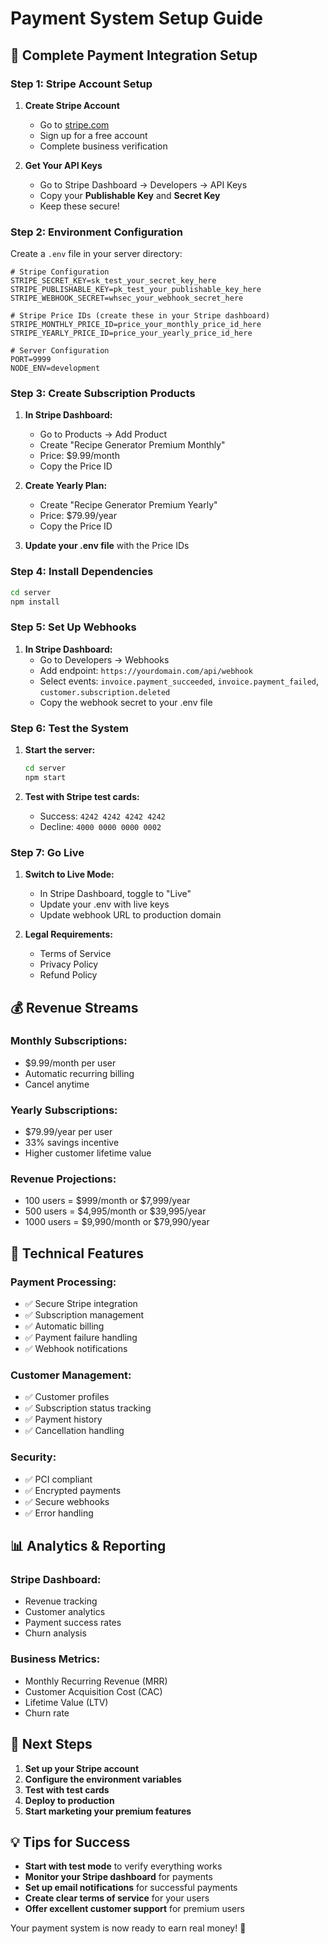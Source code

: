 # Payment System Setup Guide

## 🚀 Complete Payment Integration Setup

### **Step 1: Stripe Account Setup**

1. **Create Stripe Account**
   - Go to [stripe.com](https://stripe.com)
   - Sign up for a free account
   - Complete business verification

2. **Get Your API Keys**
   - Go to Stripe Dashboard → Developers → API Keys
   - Copy your **Publishable Key** and **Secret Key**
   - Keep these secure!

### **Step 2: Environment Configuration**

Create a `.env` file in your server directory:

```env
# Stripe Configuration
STRIPE_SECRET_KEY=sk_test_your_secret_key_here
STRIPE_PUBLISHABLE_KEY=pk_test_your_publishable_key_here
STRIPE_WEBHOOK_SECRET=whsec_your_webhook_secret_here

# Stripe Price IDs (create these in your Stripe dashboard)
STRIPE_MONTHLY_PRICE_ID=price_your_monthly_price_id_here
STRIPE_YEARLY_PRICE_ID=price_your_yearly_price_id_here

# Server Configuration
PORT=9999
NODE_ENV=development
```

### **Step 3: Create Subscription Products**

1. **In Stripe Dashboard:**
   - Go to Products → Add Product
   - Create "Recipe Generator Premium Monthly"
   - Price: $9.99/month
   - Copy the Price ID

2. **Create Yearly Plan:**
   - Create "Recipe Generator Premium Yearly"
   - Price: $79.99/year
   - Copy the Price ID

3. **Update your .env file** with the Price IDs

### **Step 4: Install Dependencies**

```bash
cd server
npm install
```

### **Step 5: Set Up Webhooks**

1. **In Stripe Dashboard:**
   - Go to Developers → Webhooks
   - Add endpoint: `https://yourdomain.com/api/webhook`
   - Select events: `invoice.payment_succeeded`, `invoice.payment_failed`, `customer.subscription.deleted`
   - Copy the webhook secret to your .env file

### **Step 6: Test the System**

1. **Start the server:**
   ```bash
   cd server
   npm start
   ```

2. **Test with Stripe test cards:**
   - Success: `4242 4242 4242 4242`
   - Decline: `4000 0000 0000 0002`

### **Step 7: Go Live**

1. **Switch to Live Mode:**
   - In Stripe Dashboard, toggle to "Live"
   - Update your .env with live keys
   - Update webhook URL to production domain

2. **Legal Requirements:**
   - Terms of Service
   - Privacy Policy
   - Refund Policy

## 💰 Revenue Streams

### **Monthly Subscriptions:**
- $9.99/month per user
- Automatic recurring billing
- Cancel anytime

### **Yearly Subscriptions:**
- $79.99/year per user
- 33% savings incentive
- Higher customer lifetime value

### **Revenue Projections:**
- 100 users = $999/month or $7,999/year
- 500 users = $4,995/month or $39,995/year
- 1000 users = $9,990/month or $79,990/year

## 🔧 Technical Features

### **Payment Processing:**
- ✅ Secure Stripe integration
- ✅ Subscription management
- ✅ Automatic billing
- ✅ Payment failure handling
- ✅ Webhook notifications

### **Customer Management:**
- ✅ Customer profiles
- ✅ Subscription status tracking
- ✅ Payment history
- ✅ Cancellation handling

### **Security:**
- ✅ PCI compliant
- ✅ Encrypted payments
- ✅ Secure webhooks
- ✅ Error handling

## 📊 Analytics & Reporting

### **Stripe Dashboard:**
- Revenue tracking
- Customer analytics
- Payment success rates
- Churn analysis

### **Business Metrics:**
- Monthly Recurring Revenue (MRR)
- Customer Acquisition Cost (CAC)
- Lifetime Value (LTV)
- Churn rate

## 🎯 Next Steps

1. **Set up your Stripe account**
2. **Configure the environment variables**
3. **Test with test cards**
4. **Deploy to production**
5. **Start marketing your premium features**

## 💡 Tips for Success

- **Start with test mode** to verify everything works
- **Monitor your Stripe dashboard** for payments
- **Set up email notifications** for successful payments
- **Create clear terms of service** for your users
- **Offer excellent customer support** for premium users

Your payment system is now ready to earn real money! 🎉 